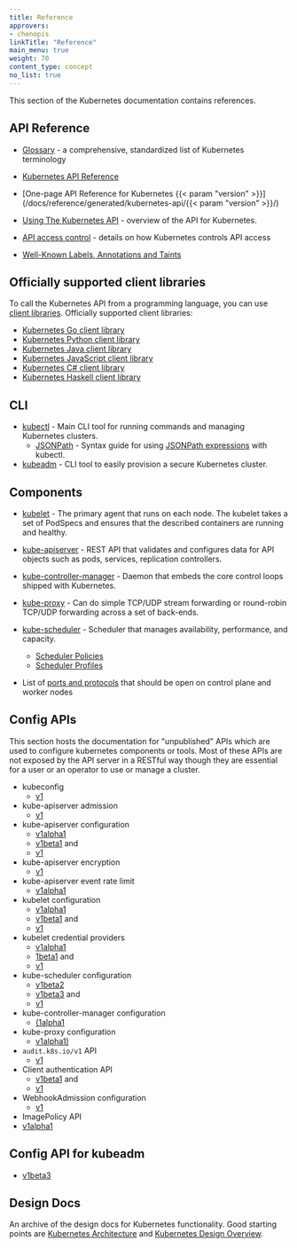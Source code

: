 ```yaml
---
title: Reference
approvers:
- chenopis
linkTitle: "Reference"
main_menu: true
weight: 70
content_type: concept
no_list: true
---
```


<!-- overview -->

This section of the Kubernetes documentation contains references.

<!-- body -->

## API Reference

* [Glossary](/docs/reference/glossary/) -  a comprehensive, standardized list of Kubernetes terminology

* [Kubernetes API Reference](/docs/reference/kubernetes-api/)
* [One-page API Reference for Kubernetes {{< param "version" >}}](/docs/reference/generated/kubernetes-api/{{< param "version" >}}/)
* [Using The Kubernetes API](/docs/reference/using-api/) - overview of the API for Kubernetes.
* [API access control](/docs/reference/access-authn-authz/) - details on how Kubernetes controls API access
* [Well-Known Labels, Annotations and Taints](/docs/reference/labels-annotations-taints/)

## Officially supported client libraries

To call the Kubernetes API from a programming language, you can use
[client libraries](/docs/reference/using-api/client-libraries/). Officially supported
client libraries:

- [Kubernetes Go client library](https://github.com/kubernetes/client-go/)
- [Kubernetes Python client library](https://github.com/kubernetes-client/python)
- [Kubernetes Java client library](https://github.com/kubernetes-client/java)
- [Kubernetes JavaScript client library](https://github.com/kubernetes-client/javascript)
- [Kubernetes C# client library](https://github.com/kubernetes-client/csharp)
- [Kubernetes Haskell client library](https://github.com/kubernetes-client/haskell)

## CLI

* [kubectl](/docs/reference/kubectl/) - Main CLI tool for running commands and managing Kubernetes clusters.
  * [JSONPath](/docs/reference/kubectl/jsonpath/) - Syntax guide for using [JSONPath expressions](https://goessner.net/articles/JsonPath/) with kubectl.
* [kubeadm](/docs/reference/setup-tools/kubeadm/) - CLI tool to easily provision a secure Kubernetes cluster.

## Components

* [kubelet](/docs/reference/command-line-tools-reference/kubelet/) - The
  primary agent that runs on each node. The kubelet takes a set of PodSpecs
  and ensures that the described containers are running and healthy.
* [kube-apiserver](/docs/reference/command-line-tools-reference/kube-apiserver/) -
  REST API that validates and configures data for API objects such as  pods,
  services, replication controllers.
* [kube-controller-manager](/docs/reference/command-line-tools-reference/kube-controller-manager/) -
  Daemon that embeds the core control loops shipped with Kubernetes.
* [kube-proxy](/docs/reference/command-line-tools-reference/kube-proxy/) - Can
  do simple TCP/UDP stream forwarding or round-robin TCP/UDP forwarding across
  a set of back-ends.
* [kube-scheduler](/docs/reference/command-line-tools-reference/kube-scheduler/) -
  Scheduler that manages availability, performance, and capacity.
  
  * [Scheduler Policies](/docs/reference/scheduling/policies)
  * [Scheduler Profiles](/docs/reference/scheduling/config#profiles)

* List of [ports and protocols](/docs/reference/networking/ports-and-protocols/) that
  should be open on control plane and worker nodes

## Config APIs

This section hosts the documentation for "unpublished" APIs which are used to
configure  kubernetes components or tools. Most of these APIs are not exposed
by the API server in a RESTful way though they are essential for a user or an
operator to use or manage a cluster.


* kubeconfig
    * [v1](/docs/reference/config-api/kubeconfig.v1/)
* kube-apiserver admission
    * [v1](/docs/reference/config-api/apiserver-admission.v1/)
* kube-apiserver configuration
    * [v1alpha1](/docs/reference/config-api/apiserver-config.v1alpha1/) 
    * [v1beta1](/docs/reference/config-api/apiserver-config.v1beta1/) and
    * [v1](/docs/reference/config-api/apiserver-config.v1/)
* kube-apiserver encryption
    * [v1](/docs/reference/config-api/apiserver-encryption.v1/)
* kube-apiserver event rate limit
    * [v1alpha1](/docs/reference/config-api/apiserver-eventratelimit.v1alpha1/)
* kubelet configuration   
    * [v1alpha1](/docs/reference/config-api/kubelet-config.v1alpha1/)
    * [v1beta1](/docs/reference/config-api/kubelet-config.v1beta1/) and
    * [v1](/docs/reference/config-api/kubelet-config.v1/)
* kubelet credential providers
    * [v1alpha1](/docs/reference/config-api/kubelet-credentialprovider.v1alpha1/)
    * [1beta1](/docs/reference/config-api/kubelet-credentialprovider.v1beta1/) and
    * [v1](/docs/reference/config-api/kubelet-credentialprovider.v1/)
* kube-scheduler configuration
    * [v1beta2](/docs/reference/config-api/kube-scheduler-config.v1beta2/)
    * [v1beta3](/docs/reference/config-api/kube-scheduler-config.v1beta3/) and
    * [v1](/docs/reference/config-api/kube-scheduler-config.v1/)
* kube-controller-manager configuration
    * [(1alpha1](/docs/reference/config-api/kube-controller-manager-config.v1alpha1/)
* kube-proxy configuration
    * [v1alpha1)](/docs/reference/config-api/kube-proxy-config.v1alpha1/)
* `audit.k8s.io/v1` API
    * [v1](/docs/reference/config-api/apiserver-audit.v1/)
* Client authentication API
    * [v1beta1](/docs/reference/config-api/client-authentication.v1beta1/) and
    * [v1](/docs/reference/config-api/client-authentication.v1/)
* WebhookAdmission configuration
    * [v1](/docs/reference/config-api/apiserver-webhookadmission.v1/)
* ImagePolicy API
* [v1alpha1](/docs/reference/config-api/imagepolicy.v1alpha1/)

## Config API for kubeadm

* [v1beta3](/docs/reference/config-api/kubeadm-config.v1beta3/)

## Design Docs

An archive of the design docs for Kubernetes functionality. Good starting points are
[Kubernetes Architecture](https://git.k8s.io/design-proposals-archive/architecture/architecture.md) and
[Kubernetes Design Overview](https://git.k8s.io/design-proposals-archive).

